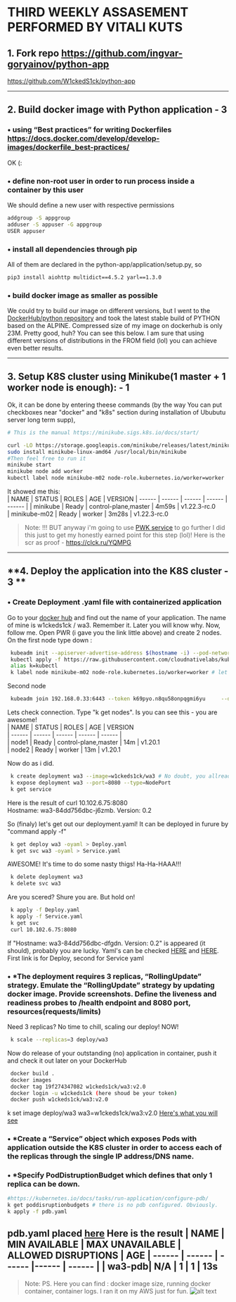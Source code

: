 # THIRD WEEKLY ASSASEMENT PERFORMED BY VITALI KUTS


## **1. Fork repo https://github.com/ingvar-goryainov/python-app**

https://github.com/W1ckedS1ck/python-app

---

## **2. Build docker image with Python  application - 3**


###	•	using “Best practices” for writing Dockerfiles https://docs.docker.com/develop/develop-images/dockerfile_best-practices/  
OK (:

###	•	define non-root user in order to run process inside a container by this user 
We should define a new user with respective permissions
```bash
addgroup -S appgroup
adduser -S appuser -G appgroup
USER appuser
```

###	•	install all dependencies through pip 
All of them are declared in the python-app/application/setup.py, so
```bash
pip3 install aiohttp multidict==4.5.2 yarl==1.3.0
```

###	•	build docker image as smaller as possible 
We could try to build our image on different versions, but I went to the [DockerHub/python repository](https://hub.docker.com/_/python) and took the latest stable
build of PYTHON based on the ALPINE.
Compressed size of my image on dockerhub is only 23M. Pretty good, huh? You can see this below.
I am sure that using different versions of distributions in the FROM field (lol) you can achieve even better results.

---

## **3. Setup K8S cluster using Minikube(1 master + 1 worker node is enough): - 1**

Ok, it can be done by entering theese commands (by the way You can put checkboxes near "docker" and "k8s" section during installation
of Ububutu server long term supp),
```bash
# This is the manual https://minikube.sigs.k8s.io/docs/start/

curl -LO https://storage.googleapis.com/minikube/releases/latest/minikube-linux-amd64
sudo install minikube-linux-amd64 /usr/local/bin/minikube
#Then feel free to run it
minikube start
minikube node add worker
kubectl label node minikube-m02 node-role.kubernetes.io/worker=worker
```

It showed me this:  
| NAME           | STATUS   | ROLES                  | AGE     | VERSION 
| ------ | ------ | ------ | ------ | ------ |
| minikube       | Ready    | control-plane,master   | 4m59s   | v1.22.3-rc.0  
| minikube-m02   | Ready    | worker                 | 3m28s   | v1.22.3-rc.0  

> Note: !!! BUT anyway i'm going to use [PWK service](https://labs.play-with-k8s.com) to go further
I did this just to get my honestly earned point for this step (lol)! Here is the scr as proof - https://clck.ru/YQMPG

---

## **4. Deploy the application into the K8S cluster - 3 **

###	•	Сreate Deployment .yaml file with containerized application 

Go to your [docker hub](https://hub.docker.com/repositories) and find out the name of your application. The name of mine is w1ckeds1ck / wa3. Remember it. Later you will know why.
Now, follow me. Open PWR (i gave you the link little above) and create 2 nodes.
On the first node type down :
```bash
 kubeadm init --apiserver-advertise-address $(hostname -i) --pod-network-cidr 10.5.0.0/16
 kubectl apply -f https://raw.githubusercontent.com/cloudnativelabs/kube-router/master/daemonset/kubeadm-kuberouter.yaml
 alias k=kubectl
 k label node minikube-m02 node-role.kubernetes.io/worker=worker # let's mark the role of our second node as worker.
```
Second node
```bash
 kubeadm join 192.168.0.33:6443 --token k69pyo.n8qu58onpqgmi6yu     --discovery-token-ca-cert- hashsha256:260431b4435e6460418caee937681b5152d3de0a081db6ebd7e5a0f1dc851b3d # It showed us the first node to be tied with next ones
```
Lets check connection. Type "k get nodes". Is you can see this - you are awesome!  
| NAME   | STATUS |  ROLES          |        AGE  | VERSION  
| ------ | ------ | ------ | ------ | ------ |  
| node1  | Ready  |  control-plane,master | 14m  | v1.20.1  
| node2  | Ready  |  worker         |       13m  | v1.20.1  

Now do as i did.
```bash
 k create deployment wa3 --image=w1ckeds1ck/wa3 # No doubt, you allready forgot about that
 k expose deployment wa3 --port=8080 --type=NodePort
 k get service
```
Here is the result of curl 10.102.6.75:8080  
Hostname: wa3-84dd756dbc-j6zmb. Version: 0.2  

So (finaly) let's get out our deployment.yaml! It can be deployed in furure by "command apply -f"
```bash
 k get deploy wa3 -oyaml > Deploy.yaml
 k get svc wa3 -oyaml > Service.yaml
```
AWESOME! It's time to do some nasty thigs! Ha-Ha-HAAA!!!
```bash
 k delete deployment wa3
 k delete svc wa3
 ```
Are you scered? Shure you are. But hold on!
```bash
 k apply -f Deploy.yaml 
 k apply -f Service.yaml 
 k get svc
 curl 10.102.6.75:8080
```
 If "Hostname: wa3-84dd756dbc-dfgdn. Version: 0.2" is appeared (it should), probably you are lucky.
Yaml's can be checked [HERE](https://github.com/W1ckedS1ck/python-app/blob/main/DeployFromPWK.yaml) and [HERE](https://github.com/W1ckedS1ck/python-app/blob/main/Service.yaml). First link is for Deploy, second for Service yaml

###	•	*The deployment requires 3 replicas, “RollingUpdate” strategy. Emulate the “RollingUpdate” strategy by updating docker image. Provide screenshots. Define the liveness and readiness probes to /health endpoint and 8080 port, resources(requests/limits) 

Need 3 replicas? No time to chill, scaling our deploy! NOW!
```bash
 k scale --replicas=3 deploy/wa3
```
Now do release of your outstanding (no) application in container, push it and check it out later on your DockerHub
```bash
 docker build .
 docker images
 docker tag 19f274347082 w1ckeds1ck/wa3:v2.0
 docker login -u w1ckeds1ck (here shoud be your token)
 docker push w1ckeds1ck/wa3:v2.0 
```
k set image deploy/wa3 wa3=w1ckeds1ck/wa3:v2.0
[Here's what you will see](https://github.com/W1ckedS1ck/python-app/blob/main/Week3_Docker_K8s/RolingUpdateScreen.txt)

###	•	*Create a “Service” object which exposes Pods with application outside the K8S cluster in order to access each of the replicas through the single IP address/DNS name. 

###	•	*Specify PodDistruptionBudget which defines that only 1 replica can be down. 
```bash
#https://kubernetes.io/docs/tasks/run-application/configure-pdb/
k get poddisruptionbudgets # there is no pdb configured. Obviously.
k apply -f pdb.yaml
```
pdb.yaml placed [here](https://github.com/W1ckedS1ck/python-app/blob/main/pdb.yaml)
Here is the result
| NAME   |   MIN AVAILABLE |  MAX UNAVAILABLE |  ALLOWED DISRUPTIONS |  AGE
| ------ | ------ | ------ |------ | ------ |
| wa3-pdb|   N/A         |    1             |    1                   |  13s
---
> Note: PS. Here you can find : docker image size, running docker container, container logs. I ran it on my AWS just for fun.
![alt text](https://i.ibb.co/8MbTb4D/image.png)
